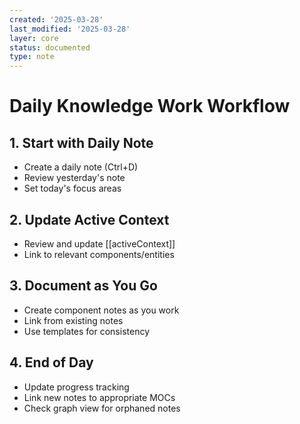 ```yaml
---
created: '2025-03-28'
last_modified: '2025-03-28'
layer: core
status: documented
type: note
---
```


# Daily Knowledge Work Workflow

## 1. Start with Daily Note
- Create a daily note (Ctrl+D)
- Review yesterday's note
- Set today's focus areas

## 2. Update Active Context
- Review and update [[activeContext]]
- Link to relevant components/entities

## 3. Document as You Go
- Create component notes as you work
- Link from existing notes
- Use templates for consistency

## 4. End of Day
- Update progress tracking
- Link new notes to appropriate MOCs
- Check graph view for orphaned notes